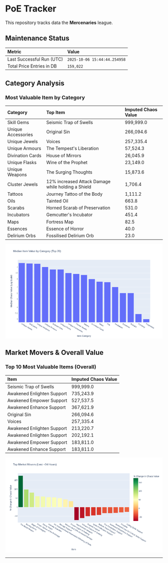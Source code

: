 # PoE Tracker

This repository tracks data the **Mercenaries** league.

## Maintenance Status

<!-- START_MAINTENANCE -->
| Metric | Value |
|:---|:---|
| Last Successful Run (UTC) | `2025-10-06 15:44:44.254958` |
| Total Price Entries in DB | `159,022` |

<!-- END_MAINTENANCE -->

## Category Analysis

<!-- START_CATEGORY_ANALYSIS -->
### Most Valuable Item by Category
| Category | Top Item | Imputed Chaos Value |
| :--- | :--- | :--- |
| Skill Gems | Seismic Trap of Swells | 999,999.0 |
| Unique Accessories | Original Sin | 266,094.6 |
| Unique Jewels | Voices | 257,335.4 |
| Unique Armours | The Tempest's Liberation | 57,524.3 |
| Divination Cards | House of Mirrors | 26,045.9 |
| Unique Flasks | Wine of the Prophet | 23,149.0 |
| Unique Weapons | The Surging Thoughts | 15,873.6 |
| Cluster Jewels | 12% increased Attack Damage while holding a Shield | 1,706.4 |
| Tattoos | Journey Tattoo of the Body | 1,111.2 |
| Oils | Tainted Oil | 663.8 |
| Scarabs | Horned Scarab of Preservation | 531.0 |
| Incubators | Gemcutter's Incubator | 451.4 |
| Maps | Fortress Map | 82.5 |
| Essences | Essence of Horror | 40.0 |
| Delirium Orbs | Fossilised Delirium Orb | 23.0 |


![Category Analysis Chart](charts/category_analysis.png)
<!-- END_CATEGORY_ANALYSIS -->

## Market Movers & Overall Value

<!-- START_ANALYSIS -->
### Top 10 Most Valuable Items (Overall)
| Item | Imputed Chaos Value |
| :--- | :--- |
| Seismic Trap of Swells | 999,999.0 |
| Awakened Enlighten Support | 735,243.9 |
| Awakened Empower Support | 527,537.5 |
| Awakened Enhance Support | 367,621.9 |
| Original Sin | 266,094.6 |
| Voices | 257,335.4 |
| Awakened Enlighten Support | 213,220.7 |
| Awakened Enlighten Support | 202,192.1 |
| Awakened Empower Support | 183,811.0 |
| Awakened Enhance Support | 183,811.0 |


![Market Movers Chart](charts/market_movers.png)
<!-- END_ANALYSIS -->

---
